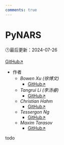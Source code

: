 ```yaml
---
comments: true
---
```


# PyNARS

🕒最后更新：2024-07-26

[GitHub↗](https://github.com/bowen-xu/PyNARS)

- 作者
  - *Bowen Xu (徐博文)*
    - [GitHub↗](https://github.com/bowen-xu)
  - *Tangrui Li (李汤睿)*
    - [GitHub↗](https://github.com/MoonWalker1997)
  - *Christian Hahm*
    - [GitHub↗](https://github.com/ccrock4t)
  - *Tessergon Ng*
    - [GitHub↗](https://github.com/ARCJ137442)
  - *Maxim Tarasov*
    - [GitHub↗](https://github.com/maxeeem)

todo
